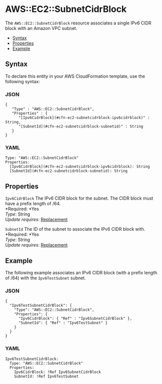 # AWS::EC2::SubnetCidrBlock<a name="aws-resource-ec2-subnetcidrblock"></a>

The `AWS::EC2::SubnetCidrBlock` resource associates a single IPv6 CIDR block with an Amazon VPC subnet\.


+ [Syntax](#aws-resource-ec2-subnetcidrblock-syntax)
+ [Properties](#w3ab2c21c10d447b9)
+ [Example](#w3ab2c21c10d447c11)

## Syntax<a name="aws-resource-ec2-subnetcidrblock-syntax"></a>

To declare this entity in your AWS CloudFormation template, use the following syntax:

### JSON<a name="aws-resource-ec2-subnetcidrblock-syntax.json"></a>

```
{
   "Type" : "AWS::EC2::SubnetCidrBlock",
   "Properties" : {
      "[Ipv6CidrBlock](#cfn-ec2-subnetcidrblock-ipv6cidrblock)" : String,
      "[SubnetId](#cfn-ec2-subnetcidrblock-subnetid)" : String
   }
}
```

### YAML<a name="aws-resource-ec2-subnetcidrblock-syntax.yaml"></a>

```
Type: "AWS::EC2::SubnetCidrBlock"
Properties: 
  [Ipv6CidrBlock](#cfn-ec2-subnetcidrblock-ipv6cidrblock): String
  [SubnetId](#cfn-ec2-subnetcidrblock-subnetid): String
```

## Properties<a name="w3ab2c21c10d447b9"></a>

`Ipv6CidrBlock`  <a name="cfn-ec2-subnetcidrblock-ipv6cidrblock"></a>
The IPv6 CIDR block for the subnet\. The CIDR block must have a prefix length of /64\.  
*Required: *Yes  
*Type*: String  
*Update requires*: [Replacement](using-cfn-updating-stacks-update-behaviors.md#update-replacement)

`SubnetId`  <a name="cfn-ec2-subnetcidrblock-subnetid"></a>
The ID of the subnet to associate the IPv6 CIDR block with\.  
*Required: *Yes  
*Type*: String  
*Update requires*: [Replacement](using-cfn-updating-stacks-update-behaviors.md#update-replacement)

## Example<a name="w3ab2c21c10d447c11"></a>

The following example associates an IPv6 CIDR block \(with a prefix length of /64\) with the `Ipv6TestSubnet` subnet\.

### JSON<a name="aws-resource-ec2-subnetcidrblock-example.json"></a>

```
{
  "Ipv6TestSubnetCidrBlock": {
    "Type": "AWS::EC2::SubnetCidrBlock",
    "Properties": {
      "Ipv6CidrBlock": { "Ref" : "Ipv6SubnetCidrBlock" },
      "SubnetId": { "Ref" : "Ipv6TestSubnet" }
    }
  }
}
```

### YAML<a name="aws-resource-ec2-subnetcidrblock-example.yaml"></a>

```
Ipv6TestSubnetCidrBlock:
  Type: "AWS::EC2::SubnetCidrBlock"
  Properties:
    Ipv6CidrBlock: !Ref Ipv6SubnetCidrBlock
    SubnetId: !Ref Ipv6TestSubnet
```